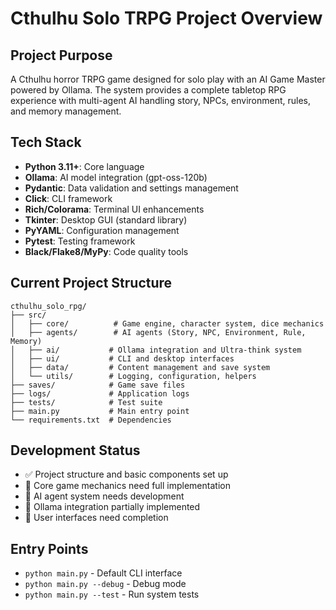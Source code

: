 # Cthulhu Solo TRPG Project Overview

## Project Purpose
A Cthulhu horror TRPG game designed for solo play with an AI Game Master powered by Ollama. The system provides a complete tabletop RPG experience with multi-agent AI handling story, NPCs, environment, rules, and memory management.

## Tech Stack
- **Python 3.11+**: Core language
- **Ollama**: AI model integration (gpt-oss-120b)
- **Pydantic**: Data validation and settings management
- **Click**: CLI framework
- **Rich/Colorama**: Terminal UI enhancements
- **Tkinter**: Desktop GUI (standard library)
- **PyYAML**: Configuration management
- **Pytest**: Testing framework
- **Black/Flake8/MyPy**: Code quality tools

## Current Project Structure
```
cthulhu_solo_rpg/
├── src/
│   ├── core/          # Game engine, character system, dice mechanics
│   ├── agents/        # AI agents (Story, NPC, Environment, Rule, Memory)
│   ├── ai/           # Ollama integration and Ultra-think system
│   ├── ui/           # CLI and desktop interfaces
│   ├── data/         # Content management and save system
│   └── utils/        # Logging, configuration, helpers
├── saves/            # Game save files
├── logs/             # Application logs
├── tests/            # Test suite
├── main.py           # Main entry point
└── requirements.txt  # Dependencies
```

## Development Status
- ✅ Project structure and basic components set up
- 🔄 Core game mechanics need full implementation
- 🔄 AI agent system needs development
- 🔄 Ollama integration partially implemented
- 🔄 User interfaces need completion

## Entry Points
- `python main.py` - Default CLI interface
- `python main.py --debug` - Debug mode
- `python main.py --test` - Run system tests